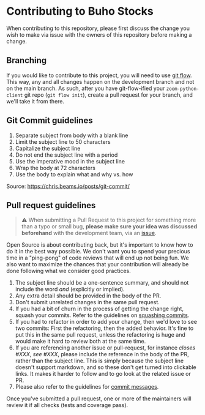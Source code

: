 # Contributing to Buho Stocks

When contributing to this repository, please first discuss the change you wish to
make via issue with the owners of this repository before making a change.

## Branching

If you would like to contribute to this project, you will need to use
[git flow](https://www.atlassian.com/git/tutorials/comparing-workflows/gitflow-workflow). This way, any and all changes
happen on the development branch and not on the main branch. As such, after
you have git-flow-ified your `zoom-python-client` git repo (`git flow init`), create a pull request for your
branch, and we'll take it from there.

## Git Commit guidelines

1. Separate subject from body with a blank line
2. Limit the subject line to 50 characters
3. Capitalize the subject line
4. Do not end the subject line with a period
5. Use the imperative mood in the subject line
6. Wrap the body at 72 characters
7. Use the body to explain what and why vs. how

Source: https://chris.beams.io/posts/git-commit/

## Pull request guidelines

> :warning: When submitting a Pull Request to this project for something more than a typo or small bug,
**please make sure your idea was discussed beforehand** with the development team, via an
[issue](https://github.com/bocabitlabs/buho-stocks/issues/new/choose).

Open Source is about contributing back, but it's important to know how to do it in the best way possible.
We don't want you to spend your precious time in a "ping-pong" of code reviews that will end up not being fun.
We also want to maximize the chances that your contribution will already be done following what we consider good practices.

1. The subject line should be a one-sentence summary, and should not include
   the word *and* (explicitly or implied).
2. Any extra detail should be provided in the body of the PR.
3. Don't submit unrelated changes in the same pull request.
4. If you had a bit of churn in the process of getting the change right,
   squash your commits. Refer to the guidelines on [squashing commits](git-basics.md#squashing).
5. If you had to refactor in order to add your change, then we'd love to
   see two commits: First the refactoring, then the added behavior. It's
   fine to put this in the same pull request, unless the refactoring is
   huge and would make it hard to review both at the same time.
6. If you are referencing another issue or pull-request, for instance
   *closes #XXX*, *see #XXX*, please include the reference in the body of the PR,
   rather than the subject line. This is simply because the subject line doesn't
   support markdown, and so these don't get turned into clickable links. It makes
   it harder to follow and to go look at the related issue or PR.
7. Please also refer to the guidelines for [commit messages](git-basics.md#commit-messages).

Once you've submitted a pull request, one or more of the maintainers will review it if all checks (tests and coverage pass).